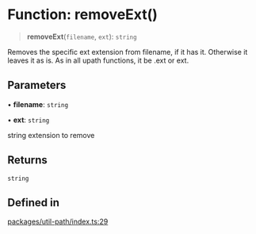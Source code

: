 # Function: removeExt()

> **removeExt**(`filename`, `ext`): `string`

Removes the specific ext extension from filename, if it has it. Otherwise it leaves it as is. As in all upath functions, it be .ext or ext.

## Parameters

• **filename**: `string`

• **ext**: `string`

string extension to remove

## Returns

`string`

## Defined in

[packages/util-path/index.ts:29](https://github.com/andreisergiu98/baeta/blob/e352a1ec749c5b23df693f5f8373ac0b75347349/packages/util-path/index.ts#L29)
